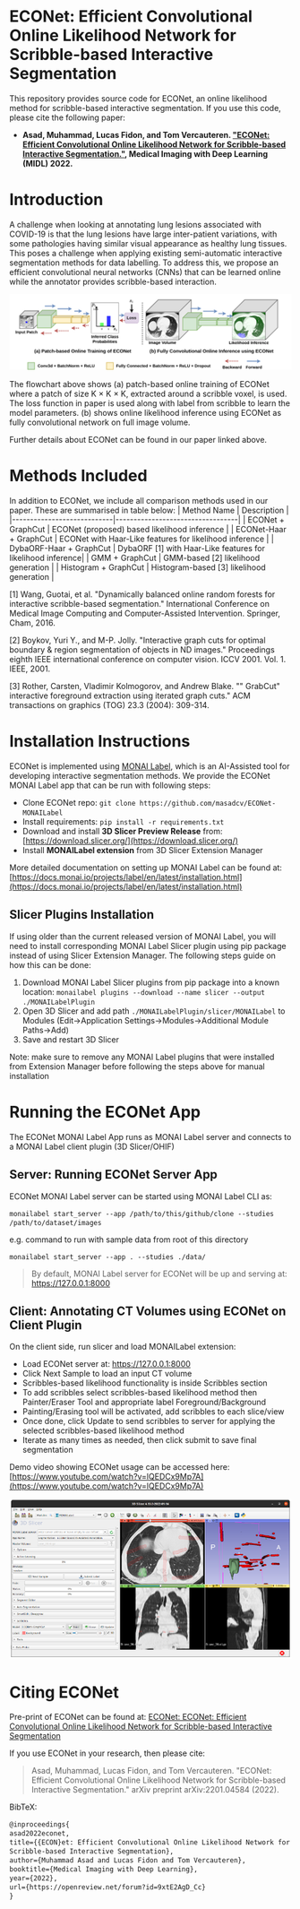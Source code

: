 # ECONet: Efficient Convolutional Online Likelihood Network for Scribble-based Interactive Segmentation 
This repository provides source code for ECONet, an online likelihood method for scribble-based interactive segmentation. If you use this code, please cite the following paper:

- **Asad, Muhammad, Lucas Fidon, and Tom Vercauteren. ["ECONet: Efficient Convolutional Online Likelihood Network for Scribble-based Interactive Segmentation."](https://openreview.net/forum?id=9xtE2AgD_Cc), Medical Imaging with Deep Learning (MIDL) 2022.**

#  Introduction
A challenge when looking at annotating lung lesions associated with COVID-19 is that the lung lesions have large inter-patient variations, with some pathologies having similar visual appearance as healthy lung tissues. This poses a challenge when applying existing semi-automatic interactive segmentation methods for data labelling. To address this, we propose an efficient convolutional neural networks (CNNs) that can be learned online while the annotator provides scribble-based interaction. 

![econet-flowchart](https://raw.githubusercontent.com/masadcv/ECONet-MONAILabel/main/data/model-ECONetFlowchart.png)

The flowchart above shows (a) patch-based online training of ECONet where a patch of size K $\times$ K $\times$ K, extracted around a scribble voxel, is used. The loss function in paper is used along with label from scribble to learn the model parameters. (b) shows online likelihood inference using ECONet as fully convolutional network on full image volume.

Further details about ECONet can be found in our paper linked above.

# Methods Included
In addition to ECONet, we include all comparison methods used in our paper. These are summarised in table below:
| Method Name                | Description                      |
|----------------------------|----------------------------------|
| ECONet + GraphCut          | ECONet (proposed) based likelihood inference               |
| ECONet-Haar + GraphCut     | ECONet with Haar-Like features for likelihood inference             |
| DybaORF-Haar + GraphCut    | DybaORF [1] with Haar-Like features for likelihood inference|
| GMM + GraphCut             | GMM-based [2] likelihood generation      |
| Histogram + GraphCut       | Histogram-based [3] likelihood generation |

[1] Wang, Guotai, et al. "Dynamically balanced online random forests for interactive scribble-based segmentation." International Conference on Medical Image Computing and Computer-Assisted Intervention. Springer, Cham, 2016.

[2] Boykov, Yuri Y., and M-P. Jolly. "Interactive graph cuts for optimal boundary & region segmentation of objects in ND images." Proceedings eighth IEEE international conference on computer vision. ICCV 2001. Vol. 1. IEEE, 2001.

[3] Rother, Carsten, Vladimir Kolmogorov, and Andrew Blake. "" GrabCut" interactive foreground extraction using iterated graph cuts." ACM transactions on graphics (TOG) 23.3 (2004): 309-314.

# Installation Instructions
ECONet is implemented using [MONAI Label](https://github.com/Project-MONAI/MONAILabel), which is an AI-Assisted tool for developing interactive segmentation methods. We provide the ECONet MONAI Label app that can be run with following steps:

- Clone ECONet repo: `git clone https://github.com/masadcv/ECONet-MONAILabel`
- Install requirements: `pip install -r requirements.txt`
- Download and install **3D Slicer Preview Release** from: [https://download.slicer.org/](https://download.slicer.org/)
- Install **MONAILabel extension** from 3D Slicer Extension Manager

More detailed documentation on setting up MONAI Label can be found at: [https://docs.monai.io/projects/label/en/latest/installation.html](https://docs.monai.io/projects/label/en/latest/installation.html)

## Slicer Plugins Installation
If using older than the current released version of MONAI Label, you will need to install corresponding MONAI Label Slicer plugin using pip package instead of using Slicer Extension Manager. The following steps guide on how this can be done:

1. Download MONAI Label Slicer plugins from pip package into a known location: `monailabel plugins --download --name slicer --output ./MONAILabelPlugin`
2. Open 3D Slicer and add path `./MONAILabelPlugin/slicer/MONAILabel` to Modules (Edit->Application Settings->Modules->Additional Module Paths->Add)
3. Save and restart 3D Slicer 

Note: make sure to remove any MONAI Label plugins that were installed from Extension Manager before following the steps above for manual installation

# Running the ECONet App
The ECONet MONAI Label App runs as MONAI Label server and connects to a MONAI Label client plugin (3D Slicer/OHIF)

## Server: Running ECONet Server App
ECONet MONAI Label server can be started using MONAI Label CLI as:
```
monailabel start_server --app /path/to/this/github/clone --studies /path/to/dataset/images
```

e.g. command to run with sample data from root of this directory
```
monailabel start_server --app . --studies ./data/
```

> By default, MONAI Label server for ECONet will be up and serving at: https://127.0.0.1:8000

## Client: Annotating CT Volumes using ECONet on Client Plugin
On the client side, run slicer and load MONAILabel extension:
- Load ECONet server at: https://127.0.0.1:8000
- Click Next Sample to load an input CT volume
- Scribbles-based likelihood functionality is inside Scribbles section
- To add scribbles select scribbles-based likelihood method then Painter/Eraser Tool and appropriate label Foreground/Background
- Painting/Erasing tool will be activated, add scribbles to each slice/view
- Once done, click Update to send scribbles to server for applying the selected scribbles-based likelihood method
- Iterate as many times as needed, then click submit to save final segmentation

 Demo video showing ECONet usage can be accessed here: [https://www.youtube.com/watch?v=lQEDCx9Mp7A](https://www.youtube.com/watch?v=lQEDCx9Mp7A)

![econet-preview](https://raw.githubusercontent.com/masadcv/ECONet-MONAILabel/main/data/econet_preview.png)

# Citing ECONet
Pre-print of ECONet can be found at: [ECONet: ECONet: Efficient Convolutional Online Likelihood Network for Scribble-based Interactive Segmentation](https://openreview.net/forum?id=9xtE2AgD_Cc)

If you use ECONet in your research, then please cite:

> Asad, Muhammad, Lucas Fidon, and Tom Vercauteren. 
>"ECONet: Efficient Convolutional Online Likelihood Network for Scribble-based Interactive Segmentation." 
>arXiv preprint arXiv:2201.04584 (2022).

BibTeX:
```
@inproceedings{
asad2022econet,
title={{ECON}et: Efficient Convolutional Online Likelihood Network for Scribble-based Interactive Segmentation},
author={Muhammad Asad and Lucas Fidon and Tom Vercauteren},
booktitle={Medical Imaging with Deep Learning},
year={2022},
url={https://openreview.net/forum?id=9xtE2AgD_Cc}
}
```
